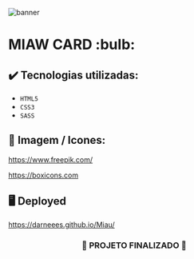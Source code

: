 ![banner](https://github.com/darneees/Miau/assets/79709843/c7db6d87-b196-4c70-970d-bf11c358a79c)

<h1>
  MIAW CARD :bulb:
</h1>

## ✔️ Tecnologias utilizadas:
- ``HTML5``
- ``CSS3``
- ``SASS``

## :paperclip: Imagem / Icones:

https://www.freepik.com/

https://boxicons.com

## :desktop_computer: Deployed

https://darneees.github.io/Miau/

<h3 align="center">
  
  :construction: PROJETO FINALIZADO :construction:
  
</h3>
